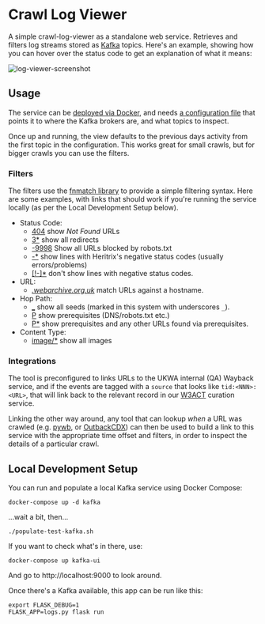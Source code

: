 Crawl Log Viewer
================

A simple crawl-log-viewer as a standalone web service. Retrieves and filters log streams stored as [Kafka](https://kafka.apache.org/) topics. Here's an example, showing how you can hover over the status code to get an explanation of what it means:

![log-viewer-screenshot](https://raw.githubusercontent.com/ukwa/crawl-log-viewer/master/docs/screenshot-crawl-log-viewer.jpg)

Usage
-----

The service can be [deployed via Docker](https://hub.docker.com/r/ukwa/crawl-log-viewer/), and needs [a configuration file](./topics.json) that points it to where the Kafka brokers are, and what topics to inspect.

Once up and running, the view defaults to the previous days activity from the first topic in the configuration. This works great for small crawls, but for bigger crawls you can use the filters.

### Filters

The filters use the [fnmatch library](https://docs.python.org/2/library/fnmatch.html) to provide a simple filtering syntax. Here are some examples, with links that should work if you're running the service locally (as per the Local Development Setup below).

- Status Code:
    - [404](http://localhost:5000/?status_code=404) show _Not Found_ URLs
    - [3*](http://localhost:5000/?status_code=3*) show all redirects
    - [-9998](http://localhost:5000/?status_code=-9998) Show all URLs blocked by robots.txt
    - [-*](http://localhost:5000/?status_code=-*) show lines with Heritrix's negative status codes (usually errors/problems)
    - [\[!-\]*](http://localhost:5000/?status_code=[!-]*) don't show lines with negative status codes.
- URL:
    - [*.webarchive.org.uk*](http://localhost:5000/?url=*.webarchive.org.uk*) match URLs against a hostname.
- Hop Path:
    - [_](http://localhost:5000/?hop_path=_) show all seeds (marked in this system with underscores `_`).
    - [P](http://localhost:5000/?hop_path=P) show prerequisites (DNS/robots.txt etc.)
    - [P*](http://localhost:5000/?hop_path=P*) show prerequisites and any other URLs found via prerequisites.
- Content Type:
    - [image/*](http://localhost:5000/?content_type=image/*) show all images

### Integrations

The tool is preconfigured to links URLs to the UKWA internal (QA) Wayback service, and if the events are tagged with a `source` that looks like `tid:<NNN>:<URL>`, that will link back to the relevant record in our [W3ACT](https://github.com/ukwa/w3act/) curation service.

Linking the other way around, any tool that can lookup _when_ a URL was crawled (e.g. [pywb](https://github.com/webrecorder/pywb/), or [OutbackCDX](https://github.com/nla/outbackcdx)) can then be used to build a link to this service with the appropriate time offset and filters, in order to inspect the details of a particular crawl.


Local Development Setup
-----------------------

You can run and populate a local Kafka service using Docker Compose:

    docker-compose up -d kafka

...wait a bit, then...

    ./populate-test-kafka.sh

If you want to check what's in there, use:

    docker-compose up kafka-ui

And go to http://localhost:9000 to look around.

Once there's a Kafka available, this app can be run like this:

    export FLASK_DEBUG=1
    FLASK_APP=logs.py flask run


